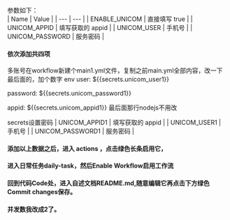  参数如下：  
|  Name | Value  |
|  --- | --- |
| ENABLE_UNICOM  | 直接填写 true |
| UNICOM_APPID  | 填写获取的 appid |
| UNICOM_USER  | 手机号 |
| UNICOM_PASSWORD  | 服务密码 |    
#### 依次添加共四项

多账号在workflow新建个main1.yml文件，复制之前main.yml全部内容，改一下最后面的，加个数字
  env
user: ${{secrets.unicom_user1}}
                
password: ${{secrets.unicom_password1}}
        
appid: ${{secrets.unicom_appid1}}
最后面那行nodejs不用改
             
 secrets设置密码
| UNICOM_APPID1  | 填写获取的 appid |
| UNICOM_USER1  | 手机号 |
| UNICOM_PASSWORD1  | 服务密码 | 

#### 添加以上数据之后，进入 actions ，点击绿色长条启用它，   

#### 进入日常任务daily-task，然后Enable Workflow启用工作流  


#### 回到代码Code处，进入自述文档README.md,随意编辑它再点击下方绿色Commit changes保存。


#### 并发数我改成2了。
